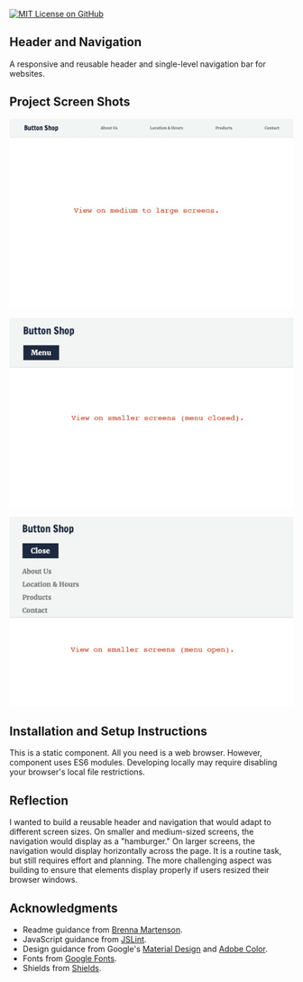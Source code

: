 [![MIT License on GitHub](https://img.shields.io/github/license/seankelliher/header-navigation?style=flat-square)](/LICENSE.txt)
## Header and Navigation

A responsive and reusable header and single-level navigation bar for websites. 

## Project Screen Shots

![screen shot of project](/screenshots/header-navigation-screenshot1.jpg)

![screen shot of project](/screenshots/header-navigation-screenshot2.jpg)

![screen shot of project](/screenshots/header-navigation-screenshot3.jpg)

## Installation and Setup Instructions

This is a static component. All you need is a web browser. However, component uses ES6 modules. Developing locally may require disabling your browser's local file restrictions.

## Reflection

I wanted to build a reusable header and navigation that would adapt to different screen sizes. On smaller and medium-sized screens, the navigation would display as a "hamburger." On larger screens, the navigation would display horizontally across the page. It is a routine task, but still requires effort and planning. The more challenging aspect was building to ensure that elements display properly if users resized their browser windows.

## Acknowledgments

* Readme guidance from [Brenna Martenson](https://gist.github.com/martensonbj/6bf2ec2ed55f5be723415ea73c4557c4).
* JavaScript guidance from [JSLint](http://jslint.com).
* Design guidance from Google's [Material Design](https://material.io/design) and [Adobe Color](https://color.adobe.com/trends).
* Fonts from [Google Fonts](https://fonts.google.com).
* Shields from [Shields](https://shields.io).
